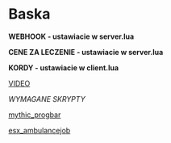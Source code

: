 # Baska

**WEBHOOK - ustawiacie w server.lua**

**CENE ZA LECZENIE - ustawiacie w server.lua**

**KORDY  - ustawiacie w client.lua**

[VIDEO](https://youtu.be/HqGdoLfFyDQ)

*WYMAGANE SKRYPTY*

[mythic_progbar](https://github.com/HalCroves/mythic_progbar)

[esx_ambulancejob](https://github.com/lockdownstudio/esx_ambulancejob)

